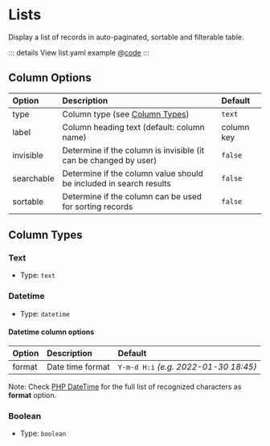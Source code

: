 # Lists

Display a list of records in auto-paginated, sortable and filterable table.

::: details View list.yaml example
@[code](../examples/posts/simple-list.yaml)
:::

## Column Options

| Option     | Description                                                        | Default    |
| :--------- | :----------------------------------------------------------------- | :--------- |
| type       | Column type (see [Column Types](#column-types))                    | `text`     |
| label      | Column heading text (default: column name)                         | column key |
| invisible  | Determine if the column is invisible (it can be changed by user)   | `false`    |
| searchable | Determine if the column value should be included in search results | `false`    |
| sortable   | Determine if the column can be used for sorting records            | `false`    |

## Column Types

### Text

-   Type: `text`

### Datetime

-   Type: `datetime`

#### Datetime column options

| Option | Description      | Default                               |
| :----- | :--------------- | :------------------------------------ |
| format | Date time format | `Y-m-d H:i` _(e.g. 2022-01-30 18:45)_ |

Note: Check [PHP DateTime](https://www.php.net/manual/en/datetime.format.php) for the full list of recognized characters as **format** option.

### Boolean

-   Type: `boolean`
